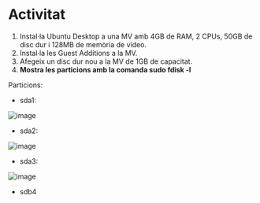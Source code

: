 # Activitat

1. Instal·la Ubuntu Desktop a una MV amb 4GB de RAM, 2 CPUs, 50GB de disc dur i 128MB de memòria de vídeo.
2. Instal·la les Guest Additions a la MV.
3. Afegeix un disc dur nou a la MV de 1GB de capacitat.
4. **Mostra les particions amb la comanda sudo fdisk -l**

Particions:

- sda1:

![image](https://github.com/XaSaFa/MP04/assets/110727546/67675ef2-0e72-4e08-8dab-06b63a68fc9a)

- sda2: 

![image](https://github.com/XaSaFa/MP04/assets/110727546/b2b59078-96dd-40e8-b52a-adb9c5ca9b8e)

- sda3:

![image](https://github.com/XaSaFa/MP04/assets/110727546/4dd998e8-eed8-41c4-9fae-76d306f4bf82)

- sdb4 
